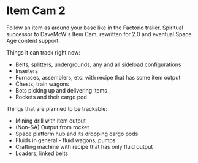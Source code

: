 # Item Cam 2
Follow an item as around your base like in the Factorio trailer. Spiritual successor to DaveMcW's Item Cam, rewritten for 2.0 and eventual Space Age content support.

Things it can track right now:
- Belts, splitters, undergrounds, any and all sideload configurations
- Inserters
- Furnaces, assemblers, etc. with recipe that has some item output
- Chests, train wagons
- Bots picking up and delivering items
- Rockets and their cargo pod

Things that are planned to be trackable:
- Mining drill with item output
- (Non-SA) Output from rocket
- Space platform hub and its dropping cargo pods
- Fluids in general - fluid wagons, pumps
- Crafting machine with recipe that has only fluid output
- Loaders, linked belts
